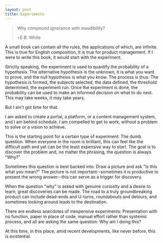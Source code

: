 ```yaml
---
layout: post
title: Experiments
---
```


>
> Why compound ignorance with inaudibility?
>
> ~E.B. White

A small book can contain all the rules, the applications of which, are infinite.  This is true for English composition, it is true for product management.  If I were to write this book, it would start with the experiment.

Strictly speaking, the experiment is used to quantify the probability of a hypothesis.  The alternative hypothesis is the unknown, it is what you want to prove, and the null hypothesis is what you know.  The process is thus:  The hypothesis is formed, the subjects selected, the data defined, the threshold determined, the experiment run.  Once the experiment is done, the probability can be used to make an informed decision on what to do next.  This may take weeks, it may take years.  

But I ain't got time for that.

I am asked to create a portal, a platform, or a content management system, and I am behind schedule.  I am compelled to get to work, without a problem to solve or a vision to achieve.

This is the starting point for a certain type of experiment:  The dumb question.  When everyone in the room is brilliant, this can feel like the difficult path and yet can be the least expensive way to start.  The goal is to discover the problem and, no matter the phrasing, the question is always "Why?"

Sometimes this question is best backed into:  Draw a picture and ask "Is this what you mean?"  The picture is not important--sometimes it is productive to present the wrong answer--this can serve as a trigger for discovery.

When the question "why" is asked with genuine curiosity and a desire to learn, great discoveries can be made.  The road to a truly groundbreaking product can include dead-ends and U-turns, roundabouts and detours, and sometimes looking around leads to the destination.

There are endless anecdotes of inexpensive experiments:  Presentation with no function, paper in place of code, manual effort rather than systemic process, and all are asking the same question:  Why am I doing this?

At this time, in this place, amid recent developments, like never before, this is existential.
